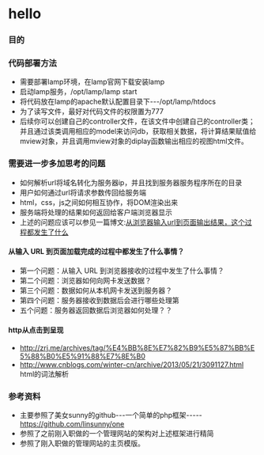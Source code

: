 # hello
### 目的


### 代码部署方法
  * 需要部署lamp环境，在lamp官网下载安装lamp
  * 启动lamp服务，/opt/lamp/lamp start
  * 将代码放在lamp的apache默认配置目录下---/opt/lamp/htdocs
  * 为了读写文件，最好对代码文件的权限置为777
  * 后续你可以创建自己的controller文件，在该文件中创建自己的controller类；并且通过该类调用相应的model来访问db，获取相关数据，将计算结果赋值给mview对象，并且调用mview对象的diplay函数输出相应的视图html文件。
  
[1]: http://fex.baidu.com/blog/2014/05/what-happen/        "whathappen"
### 需要进一步多加思考的问题

* 如何解析url将域名转化为服务器ip，并且找到服务器服务程序所在的目录
* 用户如何通过url将请求参数传回给服务端
* html，css，js之间如何相互协作，将DOM渲染出来
* 服务端将处理的结果如何返回给客户端浏览器显示
* 上述的问题应该可以参见一篇博文:[从浏览器输入url到页面输出结果，这个过程都发生了什么][1]
	
#### 从输入 URL 到页面加载完成的过程中都发生了什么事情？
  * 第一个问题：从输入 URL 到浏览器接收的过程中发生了什么事情？
  * 第二个问题：浏览器如何向网卡发送数据？
  * 第三个问题：数据如何从本机网卡发送到服务器？
  * 第四个问题：服务器接收到数据后会进行哪些处理第
  * 五个问题：服务器返回数据后浏览器如何处理？？


#### http从点击到呈现 
* http://zrj.me/archives/tag/%E4%BB%8E%E7%82%B9%E5%87%BB%E5%88%B0%E5%91%88%E7%8E%B0 
* http://www.cnblogs.com/winter-cn/archive/2013/05/21/3091127.html html的词法解析


### 参考资料
* 主要参照了美女sunny的github---一个简单的php框架-----https://github.com/linsunny/one
* 参照了之前刚入职做的一个管理网站的架构对上述框架进行精简
* 参照了刚入职做的管理网站的主页模版。
